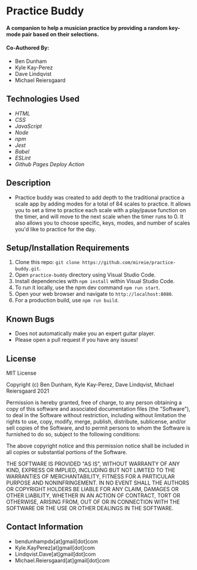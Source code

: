 # Practice Buddy

#### A companion to help a musician practice by providing a random key-mode pair based on their selections.

#### Co-Authored By:
* Ben Dunham
* Kyle Kay-Perez
* Dave Lindqvist
* Michael Reiersgaard

## Technologies Used

* _HTML_
* _CSS_
* _JavaScript_
* _Node_
* _npm_
* _Jest_
* _Babel_
* _ESLint_
* _Github Pages Deploy Action_

## Description

* Practice buddy was created to add depth to the traditional practice a scale app by adding modes for a total of 84 scales to practice. It allows you to set a time to practice each scale with a play/pause function on the timer, and will move to the next scale when the timer runs to 0. It also allows you to choose specific, keys, modes, and number of scales you'd like to practice for the day. 

## Setup/Installation Requirements

1. Clone this repo: `git clone https://github.com/mireie/practice-buddy.git`.
2. Open `practice-buddy` directory using Visual Studio Code.
3. Install dependencies with `npm install` within Visual Studio Code.
4. To run it locally, use the npm dev command `npm run start`.
5. Open your web browser and navigate to `http://localhost:8080`.
6. For a production build, use `npm run build`.


## Known Bugs

* Does not automatically make you an expert guitar player.
* Please open a pull request if you have any issues!

## License

MIT License

Copyright (c) Ben Dunham, Kyle Kay-Perez, Dave Lindqvist, Michael Reiersgaard 2021

Permission is hereby granted, free of charge, to any person obtaining a copy of this software and associated documentation files (the "Software"), to deal in the Software without restriction, including without limitation the rights to use, copy, modify, merge, publish, distribute, sublicense, and/or sell copies of the Software, and to permit persons to whom the Software is furnished to do so, subject to the following conditions:

The above copyright notice and this permission notice shall be included in all copies or substantial portions of the Software.

THE SOFTWARE IS PROVIDED "AS IS", WITHOUT WARRANTY OF ANY KIND, EXPRESS OR IMPLIED, INCLUDING BUT NOT LIMITED TO THE WARRANTIES OF MERCHANTABILITY, FITNESS FOR A PARTICULAR PURPOSE AND NONINFRINGEMENT. IN NO EVENT SHALL THE AUTHORS OR COPYRIGHT HOLDERS BE LIABLE FOR ANY CLAIM, DAMAGES OR OTHER LIABILITY, WHETHER IN AN ACTION OF CONTRACT, TORT OR OTHERWISE, ARISING FROM, OUT OF OR IN CONNECTION WITH THE SOFTWARE OR THE USE OR OTHER DEALINGS IN THE SOFTWARE.

## Contact Information
* bendunhampdx[at]gmail[dot]com
* Kyle.KayPerez[at]gmail[dot]com
* Lindqvist.Dave[at]gmail[dot]com
* Michael.Reiersgaard[at]gmail[dot]com